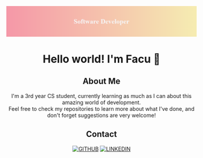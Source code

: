 <!-- SUMMARY -->
<div align="center">

[![wallpaper](./img/wallpaper.png)](https://github.com/facundoMunoz)

# Hello world! I'm Facu :wave:

<!-- ABOUT ME -->
## About Me

I'm a 3rd year CS student, currently learning as much as I can about this amazing world of development.\
Feel free to check my repositories to learn more about what I've done, and don't forget suggestions are very welcome!

<!-- CONTACT -->
## Contact
[![GITHUB][personal-shield]][personal-url] [![LINKEDIN][linkedin-shield]][linkedin-url]

</div>

<!-- MARKDOWN LINKS AND IMAGES -->
<!-- MY GITHUB -->
[personal-shield]: https://img.shields.io/badge/FACUNDO-MU%C3%91OZ-yellowgreen?style=for-the-badge
[personal-url]: https://github.com/facundoMunoz
<!-- MY LINKEDIN -->
[linkedin-shield]: https://img.shields.io/badge/linkedin-%230077B5.svg?style=for-the-badge&logo=linkedin&logoColor=white
[linkedin-url]: https://www.linkedin.com/in/facundomunoz001/
